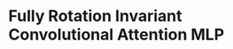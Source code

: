 Fully Rotation Invariant Convolutional Attention MLP
====================================================